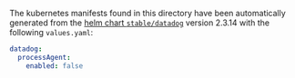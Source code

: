 The kubernetes manifests found in this directory have been automatically generated
from the [helm chart `stable/datadog`](https://github.com/helm/charts/tree/master/stable/datadog)
version 2.3.14 with the following `values.yaml`:

```yaml
datadog:
  processAgent:
    enabled: false
```
